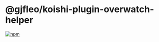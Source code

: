 # @gjfleo/koishi-plugin-overwatch-helper

[![npm](https://img.shields.io/npm/v/@gjfleo/koishi-plugin-overwatch-helper?style=flat-square)](https://www.npmjs.com/package/@gjfleo/koishi-plugin-overwatch-helper)
